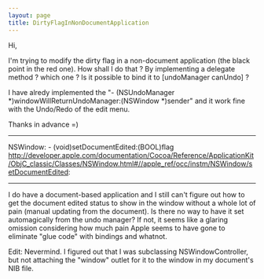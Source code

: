 ```yaml
---
layout: page
title: DirtyFlagInNonDocumentApplication
---
```


Hi,

I'm trying to modify the dirty flag in a non-document application (the black point in the red one). How shall I do that ? By implementing a delegate method ? which one ? Is it possible to bind it to [undoManager canUndo] ?

I have alredy implemented the "- (NSUndoManager *)windowWillReturnUndoManager:(NSWindow *)sender" and it work fine with the Undo/Redo of the edit menu.

Thanks in advance =)

----

NSWindow: - (void)setDocumentEdited:(BOOL)flag
http://developer.apple.com/documentation/Cocoa/Reference/ApplicationKit/ObjC_classic/Classes/NSWindow.html#//apple_ref/occ/instm/NSWindow/setDocumentEdited:

----

I do have a document-based application and I still can't figure out how to get the document edited status to show in the window without a whole lot of pain (manual updating from the document).  Is there no way to have it set automagically from the undo manager?  If not, it seems like a glaring omission considering how much pain Apple seems to have gone to eliminate "glue code" with bindings and whatnot.

Edit: Nevermind.  I figured out that I was subclassing NSWindowController, but not attaching the "window" outlet for it to the window in my document's NIB file.

